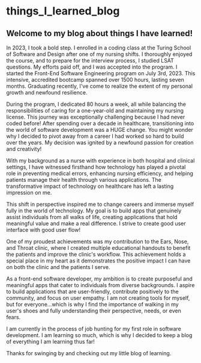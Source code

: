 # things_I_learned_blog

 ##   Welcome to my blog about things I have learned!

In 2023, I took a bold step. I enrolled in a coding class at the Turing School of Software and Design after one of my nursing shifts. I thoroughly enjoyed the course, and to prepare for the interview process, I studied LSAT questions. My efforts paid off, and I was accepted into the program. I started the Front-End Software Engineering program on July 3rd, 2023. This intensive, accredited bootcamp spanned over 1500 hours, lasting seven months. Graduating recently, I've come to realize the extent of my personal growth and newfound resilience.

During the program, I dedicated 80 hours a week, all while balancing the responsibilities of caring for a one-year-old and maintaining my nursing license. This journey was exceptionally challenging because I had never coded before! After spending over a decade in healthcare, transitioning into the world of software development was a HUGE change. You might wonder why I decided to pivot away from a career I had worked so hard to build over the years. My decision was ignited by a newfound passion for creation and creativity!

With my background as a nurse with experience in both hospital and clinical settings, I have witnessed firsthand how technology has played a pivotal role in preventing medical errors, enhancing nursing efficiency, and helping patients manage their health through various applications. The transformative impact of technology on healthcare has left a lasting impression on me.

This shift in perspective inspired me to change careers and immerse myself fully in the world of technology. My goal is to build apps that genuinely assist individuals from all walks of life, creating applications that hold meaningful value and make a real difference. I strive to create good user interface with good user flow!

One of my proudest achievements was my contribution to the Ears, Nose, and Throat clinic, where I created multiple educational handouts to benefit the patients and improve the clinic's workflow. This achievement holds a special place in my heart as it demonstrates the positive impact I can have on both the clinic and the patients I serve.

As a front-end software developer, my ambition is to create purposeful and meaningful apps that cater to individuals from diverse backgrounds. I aspire to build applications that are user-friendly, contribute positively to the community, and focus on user empathy. I am not creating tools for myself, but for everyone...which is why I find the importance of walking in my user's shoes and fully understanding their perspective, needs, or even fears.

I am currently in the process of job hunting for my first role in software development. I am learning so much, which is why I decided to keep a blog of everything I am learning thus far! 

Thanks for swinging by and checking out my little blog of learning. 
